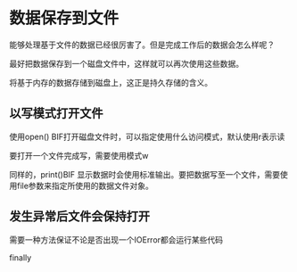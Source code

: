 # 数据保存到文件

能够处理基于文件的数据已经很厉害了。但是完成工作后的数据会怎么样呢？  

最好把数据保存到一个磁盘文件中，这样就可以再次使用这些数据。

将基于内存的数据存储到磁盘上，这正是持久存储的含义。

## 以写模式打开文件

使用open() BIF打开磁盘文件时，可以指定使用什么访问模式，默认使用r表示读  

要打开一个文件完成写，需要使用模式w

同样的，print()BIF 显示数据时会使用标准输出。要把数据写至一个文件，需要使用file参数来指定所使用的数据文件对象。

## 发生异常后文件会保持打开

需要一种方法保证不论是否出现一个IOError都会运行某些代码

finally